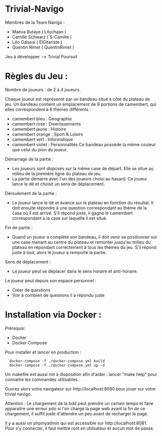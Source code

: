 # Trivial-Navigo

Membres de la Team Navigo :
- Maeva Butaye    ( Lilychaan )
- Camille Schwarz ( S-Camille )
- Léo Galassi     ( ElGitariste )
- Quentin Rimet   ( QuentinRimet )

Jeu à développer --> Trivial Poursuit

# Règles du Jeu :

  Nombre de joueurs : de 2 à 4 joueurs.
  
  Chaque joueur est représenté par un bandeau situé à côté du plateau de jeu.
  Un bandeau contient un emplacement de 6 portions de camembert, qui elles correspondent à 6 thèmes différents :
  - camembert bleu : Géographie
  - camembert rose : Divertissements
  - camembert jaune : Histoire
  - camembert orange : Sport & Loisirs
  - camembert vert : Informatique
  - camembert violet : Personnalités
  Ce bandeau possède la même couleur que celui du pion du joueur.  
  
  Démarrage de la partie :
  - Les joueurs sont disposés sur la même case de départ. Elle se situe au milieu de la première ligne du plateau de jeu.
  - La partie démarre avec l'un des joueurs choisi au hasard. Ce joueur lance le dé et choisit un sens de déplacement.
  
  Déroulement de la partie :
  - Le joueur lance le dé et avance sur le plateau en fonction du résultat. Il doit ensuite répondre à une question correspondant au thème de la case où il est arrivé. S'il répond juste, il gagne le camembert correspondant à la case sur laquelle il est situé.
    
  Fin de partie :
  - Quand un joueur a complété son bandeau, il doit venir se positionner sur une case menant au centre du plateau et remonter jusqu'au milieu du plateau en répondant correctement à tous les thèmes du jeu. S'il répond juste à tout, alors le joueur a remporté la partie.
  
  Sens de déplacement :
  - Le joueur peut se déplacer dans le sens horaire et anti-horaire.
    
  Le joueur peut depuis son espace personnel :
  - Créer de questions
  - Voir à combien de questions il a répondu juste
  
# Installation via Docker :

Prérequis: 

* Docker
* Docker Compose

Pour installer et lancer en production :
```
  docker-compose -f ./docker-compose.yml build
  docker-compose -f ./docker-compose.yml up -d
```
Un makefile est aussi mit à disposition afin d'aider : lancer "make help" pour connaitre les commandes utilisables.

Ouvrez alors votre navigateur sur http://localhost:8080 pour jouer sur votre trivial navigo.

Attention : Le chargement de la bdd peut prendre un certain temps et faire apparaitre une erreur pdo si l'on charge la page web avant la fin de ce chargement, il suffit juste d'attendre un peu avant de recharger la page.

Il y a aussi un phpmyadmin qui est accessible sur http://localhost:8081. Pour s'y connecter, il faut mettre root en utilisateur et aucun mot de passe.
